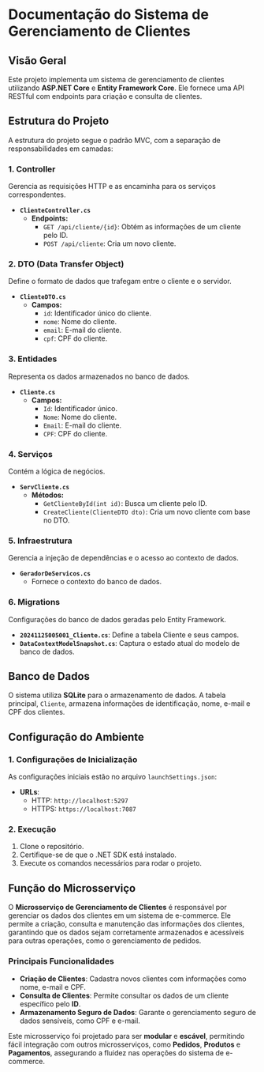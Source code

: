 # Documentação do Sistema de Gerenciamento de Clientes

## Visão Geral
Este projeto implementa um sistema de gerenciamento de clientes utilizando **ASP.NET Core** e **Entity Framework Core**. Ele fornece uma API RESTful com endpoints para criação e consulta de clientes.

## Estrutura do Projeto
A estrutura do projeto segue o padrão MVC, com a separação de responsabilidades em camadas:

### 1. **Controller**
Gerencia as requisições HTTP e as encaminha para os serviços correspondentes.

- **`ClienteController.cs`**
  - **Endpoints:**
    - `GET /api/cliente/{id}`: Obtém as informações de um cliente pelo ID.
    - `POST /api/cliente`: Cria um novo cliente.

### 2. **DTO (Data Transfer Object)**
Define o formato de dados que trafegam entre o cliente e o servidor.

- **`ClienteDTO.cs`**
  - **Campos:**
    - `id`: Identificador único do cliente.
    - `nome`: Nome do cliente.
    - `email`: E-mail do cliente.
    - `cpf`: CPF do cliente.

### 3. **Entidades**
Representa os dados armazenados no banco de dados.

- **`Cliente.cs`**
  - **Campos:**
    - `Id`: Identificador único.
    - `Nome`: Nome do cliente.
    - `Email`: E-mail do cliente.
    - `CPF`: CPF do cliente.

### 4. **Serviços**
Contém a lógica de negócios.

- **`ServCliente.cs`**
  - **Métodos:**
    - `GetClienteById(int id)`: Busca um cliente pelo ID.
    - `CreateCliente(ClienteDTO dto)`: Cria um novo cliente com base no DTO.

### 5. **Infraestrutura**
Gerencia a injeção de dependências e o acesso ao contexto de dados.

- **`GeradorDeServicos.cs`**
  - Fornece o contexto do banco de dados.

### 6. **Migrations**
Configurações do banco de dados geradas pelo Entity Framework.

- **`20241125005001_Cliente.cs`**: Define a tabela Cliente e seus campos.
- **`DataContextModelSnapshot.cs`**: Captura o estado atual do modelo de banco de dados.

## Banco de Dados
O sistema utiliza **SQLite** para o armazenamento de dados. A tabela principal, `Cliente`, armazena informações de identificação, nome, e-mail e CPF dos clientes.

## Configuração do Ambiente

### 1. **Configurações de Inicialização**
As configurações iniciais estão no arquivo `launchSettings.json`:
- **URLs**:
  - HTTP: `http://localhost:5297`
  - HTTPS: `https://localhost:7087`

### 2. **Execução**
1. Clone o repositório.
2. Certifique-se de que o .NET SDK está instalado.
3. Execute os comandos necessários para rodar o projeto.

## Função do Microsserviço

O **Microsserviço de Gerenciamento de Clientes** é responsável por gerenciar os dados dos clientes em um sistema de e-commerce. Ele permite a criação, consulta e manutenção das informações dos clientes, garantindo que os dados sejam corretamente armazenados e acessíveis para outras operações, como o gerenciamento de pedidos.

### Principais Funcionalidades

- **Criação de Clientes**: Cadastra novos clientes com informações como nome, e-mail e CPF.
- **Consulta de Clientes**: Permite consultar os dados de um cliente específico pelo **ID**.
- **Armazenamento Seguro de Dados**: Garante o gerenciamento seguro de dados sensíveis, como CPF e e-mail.

Este microsserviço foi projetado para ser **modular** e **escável**, permitindo fácil integração com outros microsserviços, como **Pedidos**, **Produtos** e **Pagamentos**, assegurando a fluidez nas operações do sistema de e-commerce.
